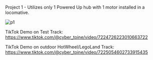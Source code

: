 Project 1 - Utilizes only 1 Powered Up hub with 1 motor installed in a locomative.

![p1](https://github.com/antoinesylvia/dfw_metroplex_poweredup_train/blob/8380397289f0077545aec01b9a945f6d8fc9f5ff/zz_train_demo/project1.gif)
 
TikTok Demo on Test Track: https://www.tiktok.com/@cyber_toine/video/7224726223010663722

TikTok Demo on outdoor HotWheel/LegoLand Track: https://www.tiktok.com/@cyber_toine/video/7225054602733915435
